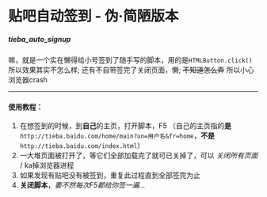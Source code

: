 # 贴吧自动签到 - 伪·简陋版本
##### tieba_auto_signup

嘛，就是一个实在懒得给小号签到了随手写的脚本，用的是`HTMLButton.click()`所以效果其实不怎么样;
还有不自带签完了关闭页面，懒; ~~不知道怎么弄~~
所以小心浏览器crash

---

#### 使用教程：
1. 在想签到的时候，到**自己**的主页，打开脚本，F5 
（自己的主页指的**是**`http://tieba.baidu.com/home/main?un=用户名&fr=home`，**不是**`http://tieba.baidu.com/index.html`）
2. 一大堆页面被打开了，等它们全部加载完了就可已关掉了，可以 *关闭所有页面* / ka掉浏览器进程
3. 如果发现有贴吧没有被签到，重复此过程直到全部签完为止
4. **关闭脚本**，*要不然每次F5都给你签一遍...*
